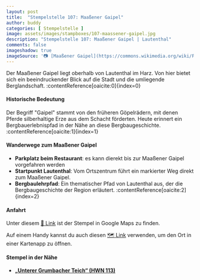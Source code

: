 ```yaml
---
layout: post
title:  "Stempelstelle 107: Maaßener Gaipel"
author: buddy
categories: [ Stempelstelle ]
image: assets/images/stampboxes/107-maassener-gaipel.jpg
description: "Stempelstelle 107: Maaßener Gaipel | Lautenthal"
comments: false
imageshadow: true
imageSource: '📷 [Maaßener Gaipel](https://commons.wikimedia.org/wiki/File:Maassener_Gaipel_01.JPG) von <a href="https://de.wikipedia.org/wiki/User:Matthias_Becker" class="extiw" title="de:User:Matthias Becker">Matthias Becker</a> unter Lizenz [CC BY-SA 3.0](https://creativecommons.org/licenses/by-sa/3.0)'
---
```


Der Maaßener Gaipel liegt oberhalb von Lautenthal im Harz. Von hier bietet sich ein beeindruckender Blick auf die Stadt und die umliegende Berglandschaft. :contentReference[oaicite:0]{index=0}

#### Historische Bedeutung

Der Begriff "Gaipel" stammt von den früheren Göpelrädern, mit denen Pferde silberhaltige Erze aus dem Schacht förderten. Heute erinnert ein Bergbauerlebnispfad in der Nähe an diese Bergbaugeschichte. :contentReference[oaicite:1]{index=1}

#### Wanderwege zum Maaßener Gaipel

- **Parkplatz beim Restaurant**: es kann dierekt bis zur Maaßener Gaipel vorgefahren werden
- **Startpunkt Lautenthal**: Vom Ortszentrum führt ein markierter Weg direkt zum Maaßener Gaipel.
- **Bergbaulehrpfad**: Ein thematischer Pfad von Lautenthal aus, der die Bergbaugeschichte der Region erläutert. :contentReference[oaicite:2]{index=2}

#### Anfahrt

Unter diesem [📍 Link](https://www.google.com/maps/dir/?api=1&origin=&destination=51.86360%2C%2010.29024) ist der Stempel in Google Maps zu finden.

<div class="android-only">
  Auf einem Handy kannst du auch diesen 
  <a href="geo:51.86360,10.29024">🗺️ Link</a> 
  verwenden, um den Ort in einer Kartenapp zu öffnen.
  <p></p>
</div>

#### Stempel in der Nähe

- [**„Unterer Grumbacher Teich“ (HWN 113)**](/stempelstelle-113-unterer-grumbacher-teich)
